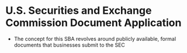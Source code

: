 # U.S. Securities and Exchange Commission Document Application

- The concept for this SBA revolves around publicly available, formal documents that businesses submit to the SEC